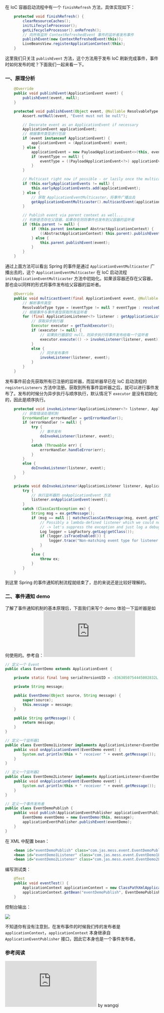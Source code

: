 在 IoC 容器启动流程中有一个 `finishRefresh` 方法，具体实现如下：

```java
    protected void finishRefresh() {
        clearResourceCaches();
        initLifecycleProcessor();
        getLifecycleProcessor().onRefresh();
        // 向所有监听 ContextRefreshedEvent 事件的监听者发布事件
        publishEvent(new ContextRefreshedEvent(this));
        LiveBeansView.registerApplicationContext(this);
    }
```

这里我们只关注 `publishEvent` 方法，这个方法用于发布 IoC 刷新完成事件，事件时如何发布的呢？下面我们一起来看一下。

### 一、原理分析

```java
    @Override
    public void publishEvent(ApplicationEvent event) {
        publishEvent(event, null);
    }

    protected void publishEvent(Object event, @Nullable ResolvableType eventType) {
        Assert.notNull(event, "Event must not be null");

        // Decorate event as an ApplicationEvent if necessary
        ApplicationEvent applicationEvent;
        // 根据事件类型进行包装
        if (event instanceof ApplicationEvent) {
            applicationEvent = (ApplicationEvent) event;
        } else {
            applicationEvent = new PayloadApplicationEvent<>(this, event);
            if (eventType == null) {
                eventType = ((PayloadApplicationEvent<?>) applicationEvent).getResolvableType();
            }
        }

        // Multicast right now if possible - or lazily once the multicaster is initialized
        if (this.earlyApplicationEvents != null) {
            this.earlyApplicationEvents.add(applicationEvent);
        } else {
            // 获取 ApplicationEventMulticaster，将事件广播出去
            getApplicationEventMulticaster().multicastEvent(applicationEvent, eventType);
        }

        // Publish event via parent context as well...
        // 判断是否存在父容器，如果存在则将事件也发布到父容器的监听者
        if (this.parent != null) {
            if (this.parent instanceof AbstractApplicationContext) {
                ((AbstractApplicationContext) this.parent).publishEvent(event, eventType);
            } else {
                this.parent.publishEvent(event);
            }
        }
    }
```

通过上面方法可以看出 Spring 的事件是通过 `ApplicationEventMulticaster` 广播出去的，这个 `ApplicationEventMulticaster` 在 IoC 启动流程 `initApplicationEventMulticaster` 方法中初始化。如果该容器还存在父容器，那也会以同样的形式将事件发布给父容器的监听者。

```java
    @Override
    public void multicastEvent(final ApplicationEvent event, @Nullable ResolvableType eventType) {
        // 解析事件类型
        ResolvableType type = (eventType != null ? eventType : resolveDefaultEventType(event));
        // 根据事件与事件类型获取所有监听者
        for (final ApplicationListener<?> listener : getApplicationListeners(event, type)) {
            // 获取异步执行器
            Executor executor = getTaskExecutor();
            if (executor != null) {
                // 如果执行器部位 null，则异步执行将事件发布给每一个监听者
                executor.execute(() -> invokeListener(listener, event));
            }
            else {
                // 同步发布事件
                invokeListener(listener, event);
            }
        }
    }
```

发布事件前会先获取所有已注册的监听器，而监听器早已在 IoC 启动流程的 `registerListeners` 方法中注册。获取到所有事件监听器之后，就可以进行事件发布了。发布的时候分为异步执行与顺序执行，默认情况下 `executor` 是没有初始化的，因此是顺序执行。

```java
    protected void invokeListener(ApplicationListener<?> listener, ApplicationEvent event) {
        // 获取错误处理机制
        ErrorHandler errorHandler = getErrorHandler();
        if (errorHandler != null) {
            try {
                // 事件发布
                doInvokeListener(listener, event);
            }
            catch (Throwable err) {
                errorHandler.handleError(err);
            }
        }
        else {
            doInvokeListener(listener, event);
        }
    }

    private void doInvokeListener(ApplicationListener listener, ApplicationEvent event) {
        try {
            // 执行监听器的 onApplicationEvent 方法
            listener.onApplicationEvent(event);
        }
        catch (ClassCastException ex) {
            String msg = ex.getMessage();
            if (msg == null || matchesClassCastMessage(msg, event.getClass())) {
                // Possibly a lambda-defined listener which we could not resolve the generic event type for
                // -> let's suppress the exception and just log a debug message.
                Log logger = LogFactory.getLog(getClass());
                if (logger.isTraceEnabled()) {
                    logger.trace("Non-matching event type for listener: " + listener, ex);
                }
            }
            else {
                throw ex;
            }
        }
    }
```

到这里 Spring 的事件通知机制流程就结束了，总的来说还是比较好理解的。

### 二、事件通知 demo

了解了事件通知机制的基本原理后，下面我们来写个 demo 体验一下监听器是如何使用的。参考自：![Event事件通知机制](https://blog.wangqi.love/articles/Java/Spring%20Event%E4%BA%8B%E4%BB%B6%E9%80%9A%E7%9F%A5%E6%9C%BA%E5%88%B6.html)

```java
// 定义一个 Event
public class EventDemo extends ApplicationEvent {

    private static final long serialVersionUID = -8363050754445002832L;

    private String message;

    public EventDemo(Object source, String message) {
        super(source);
        this.message = message;
    }

    public String getMessage() {
        return message;
    }
}

// 定义一个监听器1
public class EventDemo1Listener implements ApplicationListener<EventDemo> {
    public void onApplicationEvent(EventDemo event) {
        System.out.println(this + " receiver " + event.getMessage());
    }
}

// 定义一个监听器2
public class EventDemo2Listener implements ApplicationListener<EventDemo> {
    public void onApplicationEvent(EventDemo event) {
        System.out.println(this + " receiver " + event.getMessage());
    }
}

// 定义一个事件发布者
public class EventDemoPublish {
    public void publish(ApplicationEventPublisher applicationEventPublisher, String message) {
        EventDemo eventDemo = new EventDemo(this, message);
        applicationEventPublisher.publishEvent(eventDemo);
    }
}
```

在 XML 中配置 bean：

```xml
    <bean id="eventDemoPublish" class="com.jas.mess.event.EventDemoPublish"/>
    <bean id="eventDemo1Listener" class="com.jas.mess.event.EventDemo1Listener"/>
    <bean id="eventDemo2Listener" class="com.jas.mess.event.EventDemo2Listener"/>
```

编写测试类：

```java
    @Test
    public void eventTest() {
        ApplicationContext applicationContext = new ClassPathXmlApplicationContext(configLocation);
        applicationContext.getBean("eventDemoPublish", EventDemoPublish.class).publish(applicationContext, "hello world");
    }
```

控制台输出：

![](https://raw.githubusercontent.com/zchen96/spring-framework-5.1.7-source-code-read/master/image/ioc/eventDemo.png)

不知道你有没有注意到，在发布事件的时候我们传的发布者是 `applicationContext`，`applicationContext` 本身继承自 `ApplicationEventPublisher` 接口，因此它本身也是一个事件发布者。


### 参考阅读

![Event事件通知机制](https://blog.wangqi.love/articles/Java/Spring%20Event%E4%BA%8B%E4%BB%B6%E9%80%9A%E7%9F%A5%E6%9C%BA%E5%88%B6.html) by wangqi